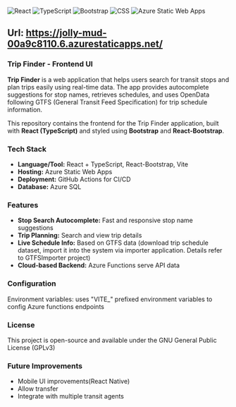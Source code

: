 ![React](https://img.shields.io/badge/Frontend-React-blue)
![TypeScript](https://img.shields.io/badge/Language-TypeScript-lightblue)
![Bootstrap](https://img.shields.io/badge/UI-Bootstrap-purple)
![CSS](https://img.shields.io/badge/Style-CSS-264de4?logo=css3&logoColor=white&style=flat)
![Azure Static Web Apps](https://img.shields.io/badge/Hosting-Azure_Static_Web_Apps-0078D4)

## Url: https://jolly-mud-00a9c8110.6.azurestaticapps.net/
### Trip Finder - Frontend UI
**Trip Finder** is a web application that helps users search for transit stops and plan trips easily using real-time data. The app provides autocomplete suggestions for stop names, retrieves schedules, and uses OpenData following GTFS (General Transit Feed Specification) for trip schedule information.

This repository contains the frontend for the Trip Finder application, built with **React (TypeScript)** and styled using **Bootstrap** and **React-Bootstrap**.

### Tech Stack
- **Language/Tool:** React + TypeScript, React-Bootstrap, Vite
- **Hosting:** Azure Static Web Apps  
- **Deployment:** GitHub Actions for CI/CD
- **Database:** Azure SQL

### Features
- **Stop Search Autocomplete:** Fast and responsive stop name suggestions
- **Trip Planning:** Search and view trip details
- **Live Schedule Info:** Based on GTFS data (download trip schedule dataset, import it into the system via importer application.  Details refer to GTFSImporter project)
- **Cloud-based Backend:** Azure Functions serve API data

### Configuration
Environment variables: uses "VITE_" prefixed environment variables to config Azure functions endpoints
### License
This project is open-source and available under the GNU General Public License (GPLv3)
### Future Improvements
- Mobile UI improvements(React Native)
- Allow transfer
- Integrate with multiple transit agents

